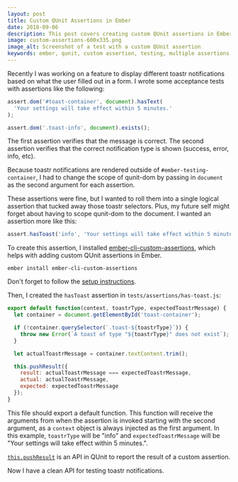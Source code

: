 ```yaml
---
layout: post
title: Custom QUnit Assertions in Ember
date: 2018-09-06
description: This post covers creating custom QUnit assertions in Ember.
image: custom-assertions-600x335.png
image_alt: Screenshot of a test with a custom QUnit assertion
keywords: ember, qunit, custom assertion, testing, multiple assertions, test
---
```


Recently I was working on a feature to display different toastr notifications based on what the user filled out in a form. I wrote some acceptance tests with assertions like the following:

```js
assert.dom('#toast-container', document).hasText(
  'Your settings will take effect within 5 minutes.'
);

assert.dom('.toast-info', document).exists();
```

The first assertion verifies that the message is correct. The second assertion verifies that the correct notification type is shown (success, error, info, etc).

Because toastr notifications are rendered outside of `#ember-testing-container`, I had to change the scope of qunit-dom by passing in `document` as the second argument for each assertion.

These assertions were fine, but I wanted to roll them into a single logical assertion that tucked away those toastr selectors. Plus, my future self might forget about having to scope qunit-dom to the document. I wanted an assertion more like this:

```js
assert.hasToast('info', 'Your settings will take effect within 5 minutes.');
```

To create this assertion, I installed [ember-cli-custom-assertions](https://github.com/DockYard/ember-cli-custom-assertions), which helps with adding custom QUnit assertions in Ember.

```
ember install ember-cli-custom-assertions
```

Don't forget to follow the [setup instructions](https://github.com/DockYard/ember-cli-custom-assertions#setup).

Then, I created the `hasToast` assertion in `tests/assertions/has-toast.js`:

```js
export default function(context, toastrType, expectedToastrMessage) {
  let container = document.getElementById('toast-container');

  if (!container.querySelector(`.toast-${toastrType}`)) {
    throw new Error(`A toast of type "${toastrType}" does not exist`);
  }

  let actualToastrMessage = container.textContent.trim();

  this.pushResult({
    result: actualToastrMessage === expectedToastrMessage,
    actual: actualToastrMessage,
    expected: expectedToastrMessage
  });
}
```

This file should export a default function. This function will receive the arguments from when the assertion is invoked starting with the second argument, as a `context` object is always injected as the first argument. In this example, `toastrType` will be "info" and `expectedToastrMessage` will be "Your settings will take effect within 5 minutes.".

[`this.pushResult`](https://api.qunitjs.com/assert/pushResult) is an API in QUnit to report the result of a custom assertion.

Now I have a clean API for testing toastr notifications.
